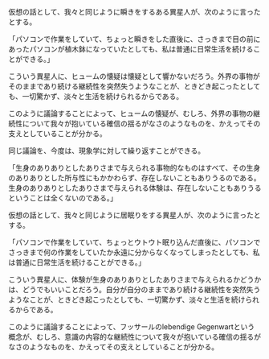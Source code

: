 仮想の話として、我々と同じように瞬きをするある異星人が、次のように言ったとする。

「パソコンで作業をしていて、ちょっと瞬きをした直後に、さっきまで目の前にあったパソコンが植木鉢になっていたとしても、私は普通に日常生活を続けることができる。」

こういう異星人に、ヒュームの懐疑は懐疑として響かないだろう。外界の事物がそのままであり続ける継続性を突然失うようなことが、ときどき起こったとしても、一切驚かず、淡々と生活を続けられるからである。

このように議論することによって、ヒュームの懐疑が、むしろ、外界の事物の継続性について我々が抱いている確信の揺るがなさのようなものを、かえってその支えとしていることが分かる。

同じ議論を、今度は、現象学に対して繰り返すことができる。

「生身のありありとしたありさまで与えられる事物的なものはすべて、その生身のありありとした所与性にもかかわらず、存在しないこともありうるのである。生身のありありとしたありさまで与えられる体験は、存在しないこともありうるということは全くないのである。」

仮想の話として、我々と同じように居眠りをする異星人が、次のように言ったとする。

「パソコンで作業をしていて、ちょっとウトウト眠り込んだ直後に、パソコンでさっきまで何の作業をしていたか永遠に分からなくなってしまったとしても、私は普通に日常生活を続けることができる。」

こういう異星人に、体験が生身のありありとしたありさまで与えられるかどうかは、どうでもいいことだろう。自分が自分のままであり続ける継続性を突然失うようなことが、ときどき起こったとしても、一切驚かず、淡々と生活を続けられるからである。

このように議論することによって、フッサールのlebendige Gegenwartという概念が、むしろ、意識の内容的な継続性について我々が抱いている確信の揺るがなさのようなものを、かえってその支えとしていることが分かる。

